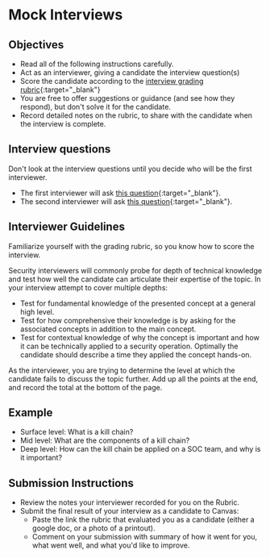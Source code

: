 # Mock Interviews

## Objectives

- Read all of the following instructions carefully.
- Act as an interviewer, giving a candidate the interview question(s)
- Score the candidate according to the [interview grading rubric](https://docs.google.com/spreadsheets/d/1scthkmARfzAFZrSYAp6LA2coOaoWUWbSzMbtIU4jcHw/edit){:target="_blank"}
- You are free to offer suggestions or guidance (and see how they respond),  but don't solve it for the candidate.
- Record detailed notes on the rubric, to share with the candidate when the interview is complete.

## Interview questions

Don't look at the interview questions until you decide who will be the first interviewer.

- The first interviewer will ask [this question](interview-01.md){:target="_blank"}.
- The second interviewer will ask [this question](interview-02.md){:target="_blank"}.

## Interviewer Guidelines

Familiarize yourself with the grading rubric, so you know how to score the interview.

Security interviewers will commonly probe for depth of technical knowledge and test how well the candidate can articulate their expertise of the topic. In your interview attempt to cover multiple depths:

- Test for fundamental knowledge of the presented concept at a general high level.
- Test for how comprehensive their knowledge is by asking for the associated concepts in addition to the main concept.
- Test for contextual knowledge of why the concept is important and how it can be technically applied to a security operation. Optimally the candidate should describe a time they applied the concept hands-on.

As the interviewer, you are trying to determine the level at which the candidate fails to discuss the topic further. Add up all the points at the end, and record the total at the bottom of the page.

## Example

- Surface level: What is a kill chain?
- Mid level: What are the components of a kill chain?
- Deep level: How can the kill chain be applied on a SOC team, and why is it important?

## Submission Instructions

- Review the notes your interviewer recorded for you on the Rubric.
- Submit the final result of your interview as a candidate to Canvas:
  - Paste the link the rubric that evaluated you as a candidate (either a google doc, or a photo of a printout).
  - Comment on your submission with summary of how it went for you, what went well, and what you'd like to improve.
